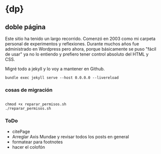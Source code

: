 # {dp}
## doble página


Este sitio ha tenido un largo recorrido. Comenzó en 2003 como mi carpeta personal de experimentos y reflexiones. Durante muchos años fue administrado en Wordpress pero ahora, porque básicamente se puso "fácil de usar" ya no lo entiendo y prefiero tener control absoluto del HTML y CSS.

Migré todo a jekyll y lo voy a mantener en Github.


```
bundle exec jekyll serve --host 0.0.0.0 --livereload
```
### cosas de migración 

```

chmod +x reparar_permisos.sh
./reparar_permisos.sh
```

### ToDo

- citePage
- Arreglar Axis Mundae y revisar todos los posts en general
- formatear para footnotes
- hacer el colofón